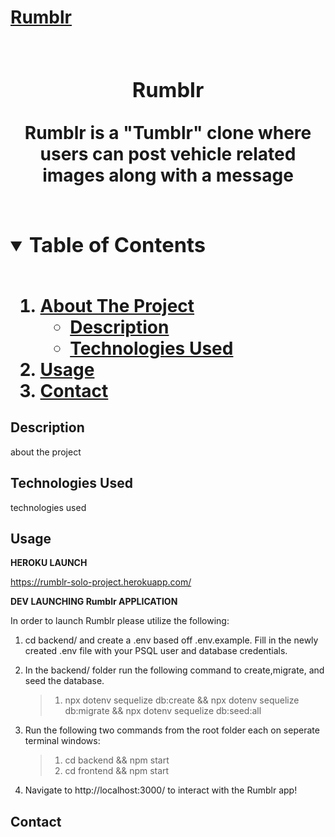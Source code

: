 <p align="center">
 <a href="" alt="">
  <h1>Rumblr<h1>
 </a>
   <h3 align="center">Rumblr</h3>
   <p align="center">Rumblr is a "Tumblr" clone where users can post vehicle related images along with a message</p>
</p>

<details open="open">
 <summary><h3 style="display: inline-block">Table of Contents</h2></summary>
 <ol>
  <li>
   <a href="#test">About The Project</a>
   <ul>
    <li><a href="#description">Description</a></li>
    <li><a href="#technologies-used">Technologies Used</a></li>
   </ul>
  </li>
  <li><a href="#usage">Usage</a></li>
  <li><a href="#contact">Contact</a></li>
 </ol>
</details>
     
     
     
     
     
     
     
     
     
     
     
     
     
     
     
     
     
## Description

about the project


















## Technologies Used

technologies used














## Usage

**HEROKU LAUNCH**

https://rumblr-solo-project.herokuapp.com/

**DEV LAUNCHING Rumblr APPLICATION**

In order to launch Rumblr please utilize the following:

 1. 
     cd backend/ and create a .env based off .env.example. Fill in the newly created .env file with your PSQL user and database credentials.

 2. 
    In the backend/ folder run the following command to create,migrate, and seed the database.
    > 1. npx dotenv sequelize db:create && npx dotenv sequelize db:migrate && npx dotenv sequelize db:seed:all

 3. 
    Run the following two commands from the root folder each on seperate terminal windows:
    > 1. cd backend && npm start
    > 2. cd frontend && npm start

 4. Navigate to http://localhost:3000/ to interact with the Rumblr app!



















## Contact
